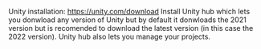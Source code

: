 Unity installation: https://unity.com/download Install Unity hub which lets you donwload any version of Unity but by default it donwloads the 2021 version but is recomended to download the latest version (in this case the 2022 version). Unity hub also lets you manage your projects. 
